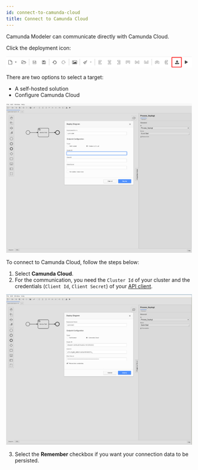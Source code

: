 ```yaml
---
id: connect-to-camunda-cloud
title: Connect to Camunda Cloud
---
```


Camunda Modeler can communicate directly with Camunda Cloud.

Click the deployment icon:

![deployment icon](./img/deploy-icon.png)

There are two options to select a target:

- A self-hosted solution
- Configure Camunda Cloud

![deployment configuration](./img/deploy-diagram-camunda-cloud.png)

To connect to Camunda Cloud, follow the steps below:

1. Select **Camunda Cloud**.
2. For the communication, you need the `Cluster Id` of your cluster and the credentials (`Client Id`, `Client Secret`) of your [API client](../../cloud-console/manage-clusters/manage-api-clients.md).

![deployment via camunda cloud](./img/deploy-diagram-camunda-cloud-remember.png)

3. Select the **Remember** checkbox if you want your connection data to be persisted.
